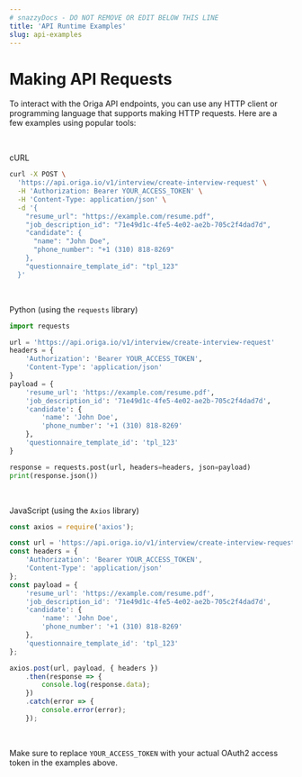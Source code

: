 ```yaml
---
# snazzyDocs - DO NOT REMOVE OR EDIT BELOW THIS LINE
title: 'API Runtime Examples'
slug: api-examples
---
```

# Making API Requests

To interact with the Origa API endpoints, you can use any HTTP client or programming language that supports making HTTP requests. Here are a few examples using popular tools:

<br />

cURL

```bash
curl -X POST \
  'https://api.origa.io/v1/interview/create-interview-request' \
  -H 'Authorization: Bearer YOUR_ACCESS_TOKEN' \
  -H 'Content-Type: application/json' \
  -d '{
    "resume_url": "https://example.com/resume.pdf",
    "job_description_id": "71e49d1c-4fe5-4e02-ae2b-705c2f4dad7d",
    "candidate": {
      "name": "John Doe",
      "phone_number": "+1 (310) 818-8269"
    },
    "questionnaire_template_id": "tpl_123"
  }'
```

<br />

Python (using the `requests` library)

```python
import requests

url = 'https://api.origa.io/v1/interview/create-interview-request'
headers = {
    'Authorization': 'Bearer YOUR_ACCESS_TOKEN',
    'Content-Type': 'application/json'
}
payload = {
    'resume_url': 'https://example.com/resume.pdf',
    'job_description_id': '71e49d1c-4fe5-4e02-ae2b-705c2f4dad7d',
    'candidate': {
        'name': 'John Doe',
        'phone_number': '+1 (310) 818-8269'
    },
    'questionnaire_template_id': 'tpl_123'
}

response = requests.post(url, headers=headers, json=payload)
print(response.json())
```

<br />

JavaScript (using the `Axios` library)

```javascript
const axios = require('axios');

const url = 'https://api.origa.io/v1/interview/create-interview-request';
const headers = {
    'Authorization': 'Bearer YOUR_ACCESS_TOKEN',
    'Content-Type': 'application/json'
};
const payload = {
    'resume_url': 'https://example.com/resume.pdf',
    'job_description_id': '71e49d1c-4fe5-4e02-ae2b-705c2f4dad7d',
    'candidate': {
        'name': 'John Doe',
        'phone_number': '+1 (310) 818-8269'
    },
    'questionnaire_template_id': 'tpl_123'
};

axios.post(url, payload, { headers })
    .then(response => {
        console.log(response.data);
    })
    .catch(error => {
        console.error(error);
    });
```

<br />

Make sure to replace `YOUR_ACCESS_TOKEN` with your actual OAuth2 access token in the examples above.